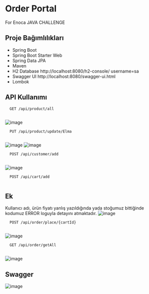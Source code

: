 # Order Portal

For Enoca JAVA CHALLENGE
## Proje Bağımlılıkları
- Spring Boot
- Spring Boot Starter Web
- Spring Data JPA
- Maven
- H2 Database http://localhost:8080/h2-console/  username=sa  
- Swagger UI  http://localhost:8080/swagger-ui.html
- Lombok

## API Kullanımı


```http
  GET /api/product/all
   
```
![image](https://github.com/Theoguz/OrderPortal/assets/73759725/893af6e0-4016-4910-8c7b-d77d69156843)


```http
  PUT /api/product/update/Elma
  
```
![image](https://github.com/Theoguz/OrderPortal/assets/73759725/4c63886d-77a0-4668-82ee-be4b1b29db16)
![image](https://github.com/Theoguz/OrderPortal/assets/73759725/6e509bbf-4cb4-4dfc-b5d7-29f9b2458acf)


```http
  POST /api/customer/add
  
```
![image](https://github.com/Theoguz/OrderPortal/assets/73759725/6271e088-45dc-4621-99b6-3ced1374b29a)


```http
  POST /api/cart/add
  
```
## Ek
Kullanıcı adı, ürün fiyatı yanlış yazıldığında yada stoğumuz bittiğinde kodumuz ERROR loguyla detayını atmaktadır.
![image](https://github.com/Theoguz/OrderPortal/assets/73759725/6b8e7921-cf84-495f-a2ba-dae555e96b89)


```http
  POST /api/order/place/{cartId}
  
```
![image](https://github.com/Theoguz/OrderPortal/assets/73759725/871de8d8-5b8c-416e-8d6c-30bd547b8438)


```http
  GET /api/order/getAll
   
```
![image](https://github.com/Theoguz/OrderPortal/assets/73759725/18165e33-1817-4381-b2b9-3c0d95c73d9a)


## Swagger
![image](https://github.com/Theoguz/OrderPortal/assets/73759725/09ea61e9-86fe-4252-bf9e-b253068f6674)










